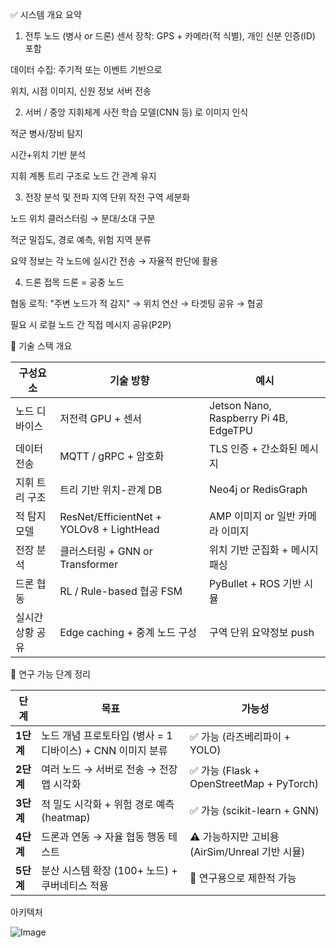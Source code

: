 ✅ 시스템 개요 요약

1. 전투 노드 (병사 or 드론)
센서 장착: GPS + 카메라(적 식별), 개인 신분 인증(ID) 포함

데이터 수집: 주기적 또는 이벤트 기반으로

위치, 시점 이미지, 신원 정보 서버 전송

2. 서버 / 중앙 지휘체계
사전 학습 모델(CNN 등) 로 이미지 인식

적군 병사/장비 탐지

시간+위치 기반 분석

지휘 계통 트리 구조로 노드 간 관계 유지

3. 전장 분석 및 전파
지역 단위 작전 구역 세분화

노드 위치 클러스터링 → 분대/소대 구분

적군 밀집도, 경로 예측, 위험 지역 분류

요약 정보는 각 노드에 실시간 전송 → 자율적 판단에 활용

4. 드론 접목
드론 = 공중 노드

협동 로직: "주변 노드가 적 감지" → 위치 연산 → 타겟팅 공유 → 협공

필요 시 로컬 노드 간 직접 메시지 공유(P2P)


📡 기술 스택 개요


| 구성요소      | 기술 방향                                    | 예시                                    |
| --------- | ---------------------------------------- | ------------------------------------- |
| 노드 디바이스   | 저전력 GPU + 센서                             | Jetson Nano, Raspberry Pi 4B, EdgeTPU |
| 데이터 전송    | MQTT / gRPC + 암호화                        | TLS 인증 + 간소화된 메시지                     |
| 지휘 트리 구조  | 트리 기반 위치-관계 DB                           | Neo4j or RedisGraph                   |
| 적 탐지 모델   | ResNet/EfficientNet + YOLOv8 + LightHead | AMP 이미지 or 일반 카메라 이미지                 |
| 전장 분석     | 클러스터링 + GNN or Transformer               | 위치 기반 군집화 + 메시지 패싱                    |
| 드론 협동     | RL / Rule-based 협공 FSM                   | PyBullet + ROS 기반 시뮬                  |
| 실시간 상황 공유 | Edge caching + 중계 노드 구성                  | 구역 단위 요약정보 push                       |




🧪 연구 가능 단계 정리


| 단계      | 목표                                     | 가능성                                    |
| ------- | -------------------------------------- | -------------------------------------- |
| **1단계** | 노드 개념 프로토타입 (병사 = 1 디바이스) + CNN 이미지 분류 | ✅ 가능 (라즈베리파이 + YOLO)                   |
| **2단계** | 여러 노드 → 서버로 전송 → 전장 맵 시각화              | ✅ 가능 (Flask + OpenStreetMap + PyTorch) |
| **3단계** | 적 밀도 시각화 + 위험 경로 예측 (heatmap)          | ✅ 가능 (scikit-learn + GNN)              |
| **4단계** | 드론과 연동 → 자율 협동 행동 테스트                  | ⚠️ 가능하지만 고비용 (AirSim/Unreal 기반 시뮬)     |
| **5단계** | 분산 시스템 확장 (100+ 노드) + 쿠버네티스 적용         | 🔁 연구용으로 제한적 가능                        |


아키텍처


![Image](https://github.com/user-attachments/assets/d5c62f23-52d0-4703-811f-680e71bb440c)
